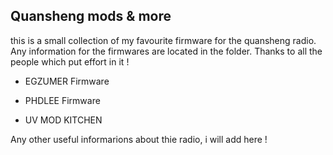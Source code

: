 <h2>Quansheng mods & more</h2>

this is a small collection of my favourite firmware for the quansheng radio.
Any information for the firmwares are located in the folder. Thanks to all the people which put effort in it !<br>



- EGZUMER Firmware

- PHDLEE Firmware

- UV MOD KITCHEN

Any other useful informarions about thie radio, i will add here !
